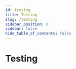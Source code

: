 ```yaml
---
id: testing
title: Testing
slug: /testing
sidebar_position: 0
sidebar: false
hide_table_of_contents: false
---
```


# Testing